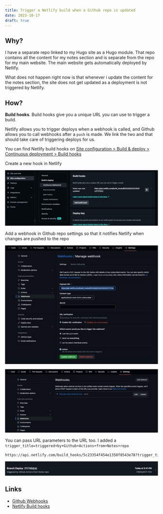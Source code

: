 ```yaml
---
title: Trigger a Netlify build when a Github repo is updated
date: 2023-10-17
draft: true
---
```


## Why?
I have a separate repo linked to my Hugo site as a Hugo module. That repo contains all the content for my notes section and is separate from the repo for my main website. The main website gets automatically deployed by Netlify.

What does not happen right now is that whenever i update the content for the notes section, the site does not get updated as a deployment is not triggered by Netlify.

## How?
**Build hooks**. Build hooks give you a unique URL you can use to trigger a build.

Netlify allows you to trigger deploys when a webhook is called, and Github allows you to call webhooks after a `push` is made. We link the two and that should take care of triggering deploys for us.


You can find Netlify build hooks on [Site configuration > Build & deploy > Continuous deployment > Build hooks](https://app.netlify.com/sites/aamnah/configuration/deploys#build-hooks)

Create a new hook in Netlify

![Netlify build hooks](./images/netlify_build_hooks.png)

Add a webhook in Github repo settings so that it notifies Netlify when changes are pushed to the repo

![Add Github webhook](./images/github_webhook_add.png)

![Github Webhooks](./images/github_webhooks.png)

You can pass URL parameters to the URL too. I added a `trigger_title=triggered+by+Github+Actions+from+Notes+repo`

```bash
https://api.netlify.com/build_hooks/5c23354f454e1350f8543e78?trigger_title=triggered+by+Github+Actions+from+Notes+repo
```

![Netlify deployment logs](./images/deploy_log_netlify_webhook)


Links
---

- [Github Webhooks](https://docs.github.com/en/webhooks)
- [Netlify Build hooks](https://docs.netlify.com/configure-builds/build-hooks/)